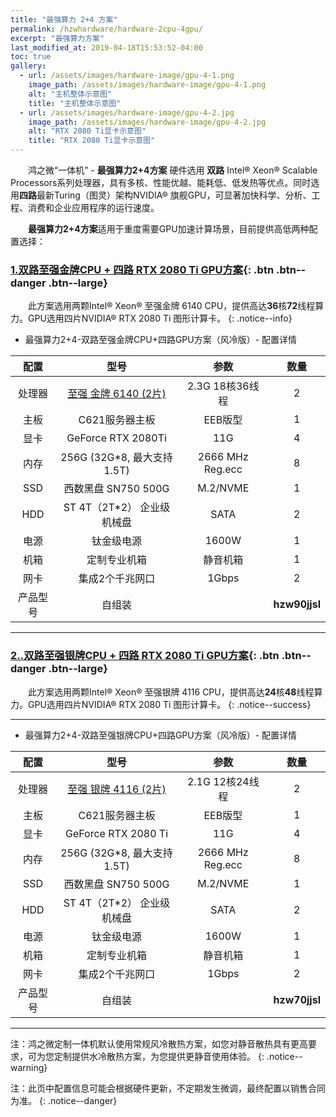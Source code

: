 ```yaml
---
title: "最强算力 2+4 方案"
permalink: /hzwhardware/hardware-2cpu-4gpu/
excerpt: "最强算力方案"
last_modified_at: 2019-04-18T15:53:52-04:00
toc: true
gallery:
  - url: /assets/images/hardware-image/gpu-4-1.png
    image_path: /assets/images/hardware-image/gpu-4-1.png
    alt: "主机整体示意图"
    title: "主机整体示意图"
  - url: /assets/images/hardware-image/gpu-4-2.jpg
    image_path: /assets/images/hardware-image/gpu-4-2.jpg
    alt: "RTX 2080 Ti显卡示意图"
    title: "RTX 2080 Ti显卡示意图"
---
```


&emsp;&emsp;鸿之微“一体机” - **最强算力2+4方案** 硬件选用 **双路** Intel® Xeon® Scalable Processors系列处理器，具有多核、性能优越、能耗低、低发热等优点。同时选用**四路**最新Turing（图灵）架构NVIDIA® 旗舰GPU，可显著加快科学、分析、工程、消费和企业应用程序的运行速度。

&emsp;&emsp;**最强算力2+4方案**适用于重度需要GPU加速计算场景，目前提供高低两种配置选择：

### [1.双路至强金牌CPU + 四路 RTX 2080 Ti GPU方案](){: .btn .btn--danger .btn--large}

&emsp;&emsp;此方案选用两颗Intel® Xeon® 至强金牌 6140 CPU，提供高达**36**核**72**线程算力。GPU选用四片NVIDIA® RTX 2080 Ti 图形计算卡。
{: .notice--info}

- 最强算力2+4-双路至强金牌CPU+四路GPU方案（风冷版）- 配置详情

| 配置 | 型号 | 参数 | 数量 |
| :---: | :---: | :---: | :---: |
| 处理器 | [至强 金牌 6140 (2片)](https://ark.intel.com/content/www/cn/zh/ark/products/120485/intel-xeon-gold-6140-processor-24-75m-cache-2-30-ghz.html) | 2.3G 18核36线程  | 2 |
| 主板 | C621服务器主板 | EEB版型 | 1 |
| 显卡  | GeForce RTX 2080Ti  | 11G | 4 |
| 内存  | 256G (32G*8, 最大支持1.5T)  | 2666 MHz Reg.ecc | 8 |
| SSD | 西数黑盘 SN750 500G | M.2/NVME | 1 |
| HDD | ST 4T（2T*2） 企业级机械盘 | SATA | 2 |
| 电源  | 钛金级电源  | 1600W | 1 |
| 机箱 | 定制专业机箱 | 静音机箱 | 1 |
| 网卡 | 集成2个千兆网口 | 1Gbps  | 2 |
| 产品型号 | 自组装  |    | **hzw90jjsl** |

---

### [2..双路至强银牌CPU + 四路 RTX 2080 Ti GPU方案](){: .btn .btn--danger .btn--large}

&emsp;&emsp;此方案选用两颗Intel® Xeon® 至强银牌 4116 CPU，提供高达**24**核**48**线程算力。GPU选用四片NVIDIA® RTX 2080 Ti 图形计算卡。
{: .notice--success}

---

- 最强算力2+4-双路至强银牌CPU+四路GPU方案（风冷版）- 配置详情

| 配置 | 型号 | 参数 | 数量 |
| :---: | :---: | :---: | :---: |
| 处理器 | [至强 银牌 4116 (2片)](https://ark.intel.com/content/www/cn/zh/ark/products/120481/intel-xeon-silver-4116-processor-16-5m-cache-2-10-ghz.html) | 2.1G 12核24线程  | 2 |
| 主板 | C621服务器主板 | EEB版型 | 1 |
| 显卡  | GeForce RTX 2080 Ti  | 11G | 4 |
| 内存  | 256G (32G*8, 最大支持1.5T) | 2666 MHz Reg.ecc | 8 |
| SSD | 西数黑盘 SN750 500G | M.2/NVME | 1 |
| HDD | ST 4T（2T*2） 企业级机械盘 | SATA | 2 |
| 电源  | 钛金级电源  | 1600W | 1 |
| 机箱 | 定制专业机箱 | 静音机箱 | 1 |
| 网卡 | 集成2个千兆网口 | 1Gbps  | 2 |
| 产品型号 | 自组装  |    | **hzw70jjsl** |

---

注：鸿之微定制一体机默认使用常规风冷散热方案，如您对静音散热具有更高要求，可为您定制提供水冷散热方案，为您提供更静音使用体验。
{: .notice--warning}

注：此页中配置信息可能会根据硬件更新，不定期发生微调，最终配置以销售合同为准。
{: .notice--danger}
